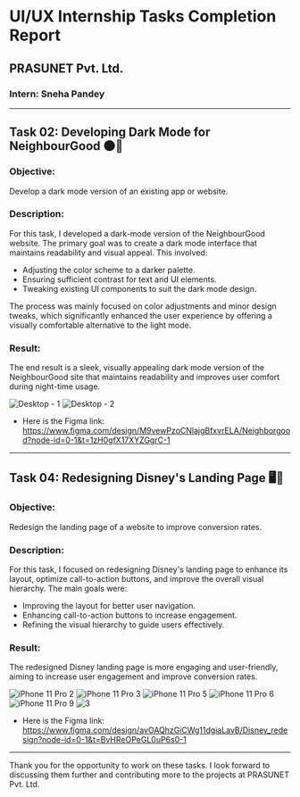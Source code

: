 # UI/UX Internship Tasks Completion Report

## PRASUNET Pvt. Ltd.

### Intern: Sneha Pandey

---

## Task 02: Developing Dark Mode for NeighbourGood 🌑🌟

### Objective:
Develop a dark mode version of an existing app or website.

### Description:
For this task, I developed a dark-mode version of the NeighbourGood website. The primary goal was to create a dark mode interface that maintains readability and visual appeal. This involved:

- Adjusting the color scheme to a darker palette.
- Ensuring sufficient contrast for text and UI elements.
- Tweaking existing UI components to suit the dark mode design.

The process was mainly focused on color adjustments and minor design tweaks, which significantly enhanced the user experience by offering a visually comfortable alternative to the light mode.

### Result:
The end result is a sleek, visually appealing dark mode version of the NeighbourGood site that maintains readability and improves user comfort during night-time usage.

![Desktop - 1](https://github.com/user-attachments/assets/58566cae-1f5e-4e87-aefd-17d514619c15)
![Desktop - 2](https://github.com/user-attachments/assets/51d8073e-f1fd-408e-88ba-8d90332b3657)

- Here is the Figma link:
https://www.figma.com/design/M9vewPzoCNlajgBfxvrELA/Neighborgood?node-id=0-1&t=1zH0gfX17XYZGgrC-1

---

## Task 04: Redesigning Disney's Landing Page 🖥️🎨

### Objective:
Redesign the landing page of a website to improve conversion rates.

### Description:
For this task, I focused on redesigning Disney's landing page to enhance its layout, optimize call-to-action buttons, and improve the overall visual hierarchy. The main goals were:

- Improving the layout for better user navigation.
- Enhancing call-to-action buttons to increase engagement.
- Refining the visual hierarchy to guide users effectively.

### Result:
The redesigned Disney landing page is more engaging and user-friendly, aiming to increase user engagement and improve conversion rates.

![iPhone 11 Pro 2](https://github.com/user-attachments/assets/88ea0f09-3834-4340-97a2-05393ff40503)
![iPhone 11 Pro 3](https://github.com/user-attachments/assets/696c09f0-8894-4cb2-8a96-d02cb4e7a573)
![iPhone 11 Pro 5](https://github.com/user-attachments/assets/c8a8cfef-9fd5-4f56-89fc-6010ac3d6166)
![iPhone 11 Pro 6](https://github.com/user-attachments/assets/b96d59a4-8ebc-47a5-85bc-970af7a492c3)
![iPhone 11 Pro 9](https://github.com/user-attachments/assets/dda79006-4758-4c80-a990-6c855dcaad42)
![3](https://github.com/user-attachments/assets/c3f0da4b-c488-46bb-9e85-4a0a64af643a)


- Here is the Figma link:
https://www.figma.com/design/avOAQhzGiCWg11dgiaLavB/Disney_redesign?node-id=0-1&t=BvHReOPeGL0uP6s0-1
---

Thank you for the opportunity to work on these tasks. I look forward to discussing them further and contributing more to the projects at PRASUNET Pvt. Ltd.
